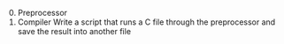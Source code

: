 0. Preprocessor
1. Compiler
Write a script that runs a C file through the preprocessor and save the result into another file
